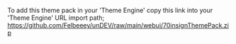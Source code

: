 To add this theme pack in your 'Theme Engine' copy this link into your 'Theme Engine' URL import path; https://github.com/Felbeeey/unDEV/raw/main/webui/70insignThemePack.zip
